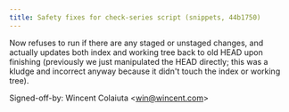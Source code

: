 ```yaml
---
title: Safety fixes for check-series script (snippets, 44b1750)
---
```


Now refuses to run if there are any staged or unstaged changes, and actually updates both index and working tree back to old HEAD upon finishing (previously we just manipulated the HEAD directly; this was a kludge and incorrect anyway because it didn't touch the index or working tree).

Signed-off-by: Wincent Colaiuta &lt;win@wincent.com&gt;
